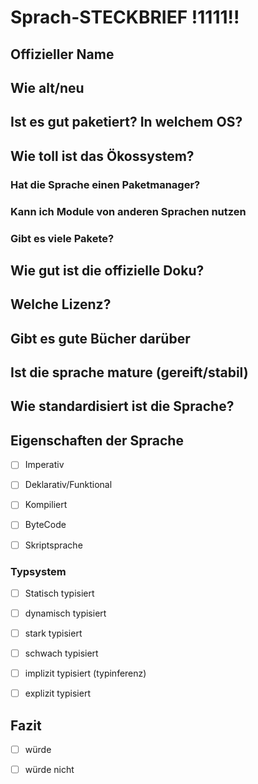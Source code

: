 # Sprach-STECKBRIEF !1111!!

## Offizieller Name

## Wie alt/neu

## Ist es gut paketiert? In welchem OS?

## Wie toll ist das Ökossystem?

### Hat die Sprache einen Paketmanager?

### Kann ich Module von anderen Sprachen nutzen

### Gibt es viele Pakete?

## Wie gut ist die offizielle Doku?

## Welche Lizenz?

## Gibt es gute Bücher darüber

## Ist die sprache mature (gereift/stabil) 

## Wie standardisiert ist die Sprache?

## Eigenschaften der Sprache

  - [ ] Imperativ
  - [ ] Deklarativ/Funktional
  
  - [ ] Kompiliert
  - [ ] ByteCode
  - [ ] Skriptsprache

### Typsystem

  - [ ] Statisch typisiert
  - [ ] dynamisch typisiert
  
  - [ ] stark typisiert
  - [ ] schwach typisiert
  
  - [ ] implizit typisiert (typinferenz)
  - [ ] explizit typisiert

## Fazit

  - [ ] würde
  - [ ] würde nicht


